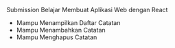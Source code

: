 Submission Belajar Membuat Aplikasi Web dengan React
- Mampu Menampilkan Daftar Catatan
- Mampu Menambahkan Catatan
- Mampu Menghapus Catatan
